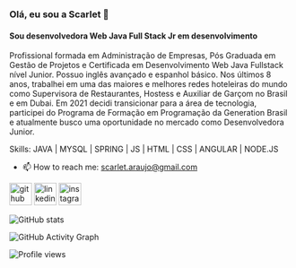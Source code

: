 ### Olá, eu sou a Scarlet 👋

#### Sou desenvolvedora Web Java Full Stack Jr em desenvolvimento

Profissional formada em Administração de Empresas, Pós Graduada em Gestão de Projetos e Certificada em Desenvolvimento Web Java Fullstack nível Junior. Possuo inglês avançado e espanhol básico.
Nos últimos 8 anos, trabalhei em uma das maiores e melhores redes hoteleiras do mundo como Supervisora de Restaurantes, Hostess e Auxiliar de Garçom no Brasil e em Dubai. Em 2021 decidi transicionar para a área de tecnologia, participei do Programa de Formação em
Programação da Generation Brasil e atualmente busco uma oportunidade no mercado como Desenvolvedora Junior.

Skills: JAVA | MYSQL | SPRING | JS | HTML | CSS | ANGULAR | NODE.JS

- 📫 How to reach me: scarlet.araujo@gmail.com 


[<img src='https://cdn.jsdelivr.net/npm/simple-icons@3.0.1/icons/github.svg' alt='github' height='40'>](https://github.com/https://github.com/ScarletAraujo)  [<img src='https://cdn.jsdelivr.net/npm/simple-icons@3.0.1/icons/linkedin.svg' alt='linkedin' height='40'>](https://www.linkedin.com/in/https://www.linkedin.com/in/scarletaraujo//)  [<img src='https://cdn.jsdelivr.net/npm/simple-icons@3.0.1/icons/instagram.svg' alt='instagram' height='40'>](https://www.instagram.com/https://www.instagram.com/scarletaraujo//)  

![GitHub stats](https://github-readme-stats.vercel.app/api?username=https://github.com/ScarletAraujo&show_icons=true)  

![GitHub Activity Graph](https://activity-graph.herokuapp.com/graph?username=https://github.com/ScarletAraujo)  

![Profile views](https://gpvc.arturio.dev/https://github.com/ScarletAraujo)  
